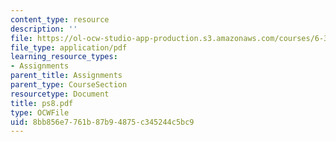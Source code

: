 ```yaml
---
content_type: resource
description: ''
file: https://ol-ocw-studio-app-production.s3.amazonaws.com/courses/6-336j-introduction-to-numerical-simulation-sma-5211-fall-2003/8bb856e7761b87b94875c345244c5bc9_ps8.pdf
file_type: application/pdf
learning_resource_types:
- Assignments
parent_title: Assignments
parent_type: CourseSection
resourcetype: Document
title: ps8.pdf
type: OCWFile
uid: 8bb856e7-761b-87b9-4875-c345244c5bc9
---
```

